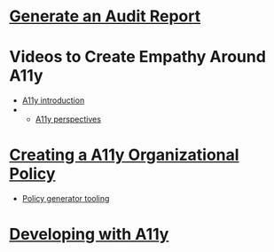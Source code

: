 # [Generate an Audit Report](http://www.w3.org/WAI/eval/report-tool/)

# Videos to Create Empathy Around A11y
+ [A11y introduction](https://www.w3.org/WAI/videos/standards-and-benefits/)
+ + [A11y perspectives](https://www.w3.org/WAI/perspective-videos/)

# [Creating a A11y Organizational Policy](https://www.w3.org/WAI/planning/org-policies/)
+ [Policy generator tooling](https://www.w3.org/WAI/planning/statements/generator/#create)

# [Developing with A11y](https://www.w3.org/WAI/tips/developing/)